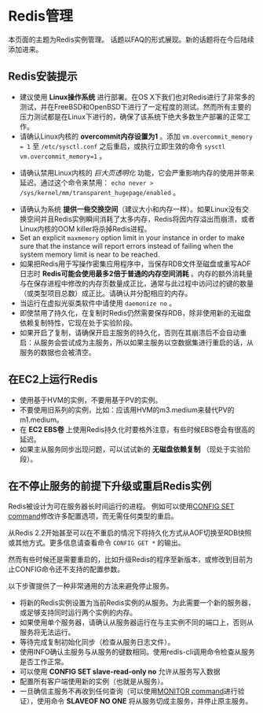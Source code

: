 Redis管理
===

本页面的主题为Redis实例管理。
话题以FAQ的形式展现。新的话题将在今后陆续添加进来。

Redis安装提示
-----------------

+ 建议使用 **Linux操作系统** 进行部署。在OS X下我们也对Redis进行了非常多的测试，并在FreeBSD和OpenBSD下进行了一定程度的测试。然而所有主要的压力测试都是在Linux下进行的，确保了该系统下绝大多数生产部署的正常工作。
+ 请确认Linux内核的 **overcommit内存设置为1** 。添加 `vm.overcommit_memory = 1` 至 `/etc/sysctl.conf` 之后重启，或执行立即生效的命令 `sysctl vm.overcommit_memory=1` 。
* 请确认禁用Linux内核的 *巨大页透明化* 功能，它会严重影响内存的使用并带来延迟。通过这个命令来禁用： `echo never > /sys/kernel/mm/transparent_hugepage/enabled` 。
+ 请确认为系统 **提供一些交换空间**（建议大小和内存一样）。如果Linux没有交换空间并且Redis实例瞬间消耗了太多内存，Redis将因内存溢出而崩溃，或者Linux内核的OOM killer将杀掉Redis进程。
+ Set an explicit `maxmemory` option limit in your instance in order to make sure that the instance will report errors instead of failing when the system memory limit is near to be reached.
+ 如果把Redis用于写操作密集应用程序中，当保存RDB文件至磁盘或重写AOF日志时 **Redis可能会使用最多2倍于普通的内存空间消耗** 。内存的额外消耗量与在保存进程中修改的内存页数量成正比，通常与此过程中访问过的键的数量（或类型项目总数）成正比。请确认并分配相应的内存。
+ 当运行在虚拟光驱类软件中请使用 `daemonize no` 。
+ 即使禁用了持久化，在复制时Redis仍然需要保存RDB，除非使用新的无磁盘依赖复制特性，它现在处于实验阶段。
+ 如果开启了复制，请确保开启主服务的持久化，否则在其崩溃后不会自动重启：从服务会尝试成为主服务，所以如果主服务以空数据集进行重启的话，从服务的数据也会被清空。

在EC2上运行Redis
--------------------

+ 使用基于HVM的实例，不要用基于PV的实例。
+ 不要使用旧系列的实例，比如：应该用HVM的m3.medium来替代PV的m1.medium。
+ 在 **EC2 EBS卷** 上使用Redis持久化时要格外注意，有些时候EBS卷会有很高的延迟。
+ 如果主从服务同步出现问题，可以试试新的 **无磁盘依赖复制** （现处于实验阶段）。 

在不停止服务的前提下升级或重启Redis实例
-------------------------------------------------------

Redis被设计为可在服务器长时间运行的进程。
例如可以使用[CONFIG SET command](/commands/config-set)修改许多配置选项，而无需任何类型的重启。

从Redis 2.2开始甚至可以在不重启的情况下将持久化方式从AOF切换至RDB快照或其他方式。更多信息请查看命令 `CONFIG GET *` 的输出。

然而有些时候还是需要重启的，比如升级Redis的程序至新版本，或修改到目前为止CONFIG命令还不支持的配置参数。

以下步骤提供了一种非常通用的方法来避免停止服务。

* 将新的Redis实例设置为当前Redis实例的从服务。为此需要一个新的服务器，或足够支持同时运行两个实例的内存。
* 如果使用单个服务器，请确认从服务器运行在与主实例不同的端口上，否则从服务将无法运行。
* 等待完成复制初始化同步（检查从服务日志文件）。
* 使用INFO确认主服务与从服务的键数相同。使用redis-cli调用命令检查从服务是否工作正常。
* 可以使用 **CONFIG SET slave-read-only no** 允许从服务写入数据
* 配置所有客户端使用新的实例（也就是从服务）。
* 一旦确信主服务不再收到任何查询（可以使用[MONITOR command](/commands/monitor)进行验证），使用命令 **SLAVEOF NO ONE** 将从服务切成主服务，并停止原主服务。
